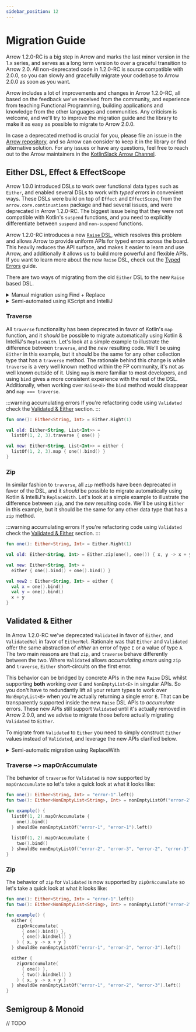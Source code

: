 ```yaml
---
sidebar_position: 12
---
```


# Migration Guide

Arrow 1.2.0-RC is a big step in Arrow and marks the last minor version in the 1.x series, and serves as a long term version to over a graceful transition to Arrow 2.0.
All non-deprecated code in 1.2.0-RC is source compatible with 2.0.0, so you can slowly and gracefully migrate your codebase to Arrow 2.0.0 as soon as you want.

Arrow includes a lot of improvements and changes in Arrow 1.2.0-RC, all based on the feedback we've received from the community, and experience from teaching Functional Programming, building applications and knowledge from the other languages and communities.
Any criticism is welcome, and we'll try to improve the migration guide and the library to make it as easy as possible to migrate to Arrow 2.0.0.

In case a deprecated method is crucial for you, please file an issue in the [Arrow repository](https://github.com/arrow-kt/arrow/issues), and so Arrow can consider to keep it in the library or find alternative solution.
For any issues or have any questions, feel free to reach out to the Arrow maintainers in the [KotlinSlack Arrow Channel](https://arrow-kt.io/slack/).


## Either DSL, Effect & EffectScope

Arrow 1.0.0 introduced DSLs to work over functional data types such as `Either`, and enabled several DSLs to work with _typed errors_ in convenient ways.
These DSLs were build on top of `Effect` and `EffectScope`, from the `arrow.core.continuations` package and had several issues, and were deprecated in Arrow 1.2.0-RC.
The biggest issue being that they were not compatible with Kotlin's `suspend` functions, and you need to explicitly differentiate between `suspend` and `non-suspend` functions.

Arrow 1.2.0-RC introduces a new [`Raise` DSL](https://github.com/arrow-kt/arrow/pull/2912), which resolves this problem and allows Arrow to provide uniform APIs for typed errors across the board.
This heavily reduces the API surface, and makes it easier to learn and use Arrow, and additionally it allows us to build more powerful and flexible APIs.
If you want to learn more about the new `Raise` DSL, check out the [Typed Errors](../typed-errors) guide.

There are two ways of migrating from the old `Either` DSL to the new `Raise` based DSL.

<details>
<summary>Manual migration using Find + Replace</summary>

## Using `Either`
### Replace `either { }`

- Find + Replace `arrow.core.continuations.either` -> `arrow.core.raise.either`
- Find + Replace `arrow.core.continuations.ensureNotNull` -> `arrow.core.raise.ensureNotNull`
- Find + Replace `arrow.core.computations.either` -> `arrow.core.raise.either`
- Find + Replace `arrow.core.computations.ensureNotNull` -> `arrow.core.raise.ensureNotNull`

### Replace `either.eager { }`

- Find + Replace `arrow.core.continuations.either.eager` -> `arrow.core.raise.either`
  => Might introduce duplicate import for `arrow.core.raise.either`
- Find + Replace `either.eager {` -> `either {`

### Replace `EffectScope`/`EagerEffectScope`

- Find + Replace `arrow.core.continuations.EffectScope` -> `arrow.core.raise.Raise`
- Find + Replace `arrow.core.continuations.EagerEffectScope` -> `arrow.core.raise.Raise`
- Find + Replace `arrow.core.continuations.ensureNotNull` -> `arrow.core.raise.ensureNotNull`

## Using `Effect`

- Find + Replace `arrow.core.continuations.Effect` -> `arrow.core.raise.Effect`
- Find + Replace `arrow.core.continuations.ensureNotNull` -> `arrow.core.raise.ensureNotNull`

=> Requires manually adding missing imports for `fold`, error handlers, and all `Effect` methods since they're replaced by extension functions.

## Using `EagerEffect`

- Find + Replace `arrow.core.continuations.EagerEffect` -> `arrow.core.raise.EagerEffect`
- Find + Replace `arrow.core.continuations.ensureNotNull` -> `arrow.core.raise.ensureNotNull`

=> Requires manually adding missing imports for `fold`, error handlers, and all `EagerEffect` methods since they're replaced by extension functions.
</details>

<details>
<summary>Semi-automated using KScript and IntelliJ</summary>

This migration script attempts to automatically migrate `arrow.core.computations.*` and `arrow.core.continuations.*` on a best effort to `arrow.core.raise.*`.
It has been tested on serveral real-life projects with 100% success, being able to automatically migrate the entire codebase.

The run this `kts` script you need `kotlinc` install on your machine.
The official documentation on how to install [`kotlinc`](https://kotlinlang.org/docs/command-line.html).

Some methods like `ensure` in the DSL became top-level, and `fold` if you're using `Effect` or `EagerEffect`.
These new _top-level imports_ cannot be automatically migrated, and there are two ways of dealing with the necessary imports.

There is two ways to use this script for migration:
 - Recommended: automatic _imports_ handling, adds too many imports and uses IntelliJ's _optimise imports_
 - Manual imports, doesn't add import for `fold`, and `ensure` and requires manually importing them on a usage basis.

<details>
<summary>Recommended usage</summary>

Once installed you can run the script with default params: `kotlinc -script migrate.main.kts .`.

You need to have Arrow version `1.2.0` (`1.1.6-alpha.28`) in order to compile your project after the script finishes running.

The script _might_ leave you with some unused imports, to fix this you can run _optimise imports_ on your _project root_ or _src_ folder.
- Select _src_ or _project root` + `⌃ ⌥ O` or `Ctrl+Alt+O`.
- Right-click _project root_ or _src_ in _project view_, and select _Optimise imports_

This should remove all _unused imports_ this might also affect other unrelated imports.
</details>

<details>
<summary>Alternative</summary>
## Alternative

If you don't want to rely on IntelliJ's _optimise imports_ you can still use the migration script to do 99,99% of the work,
except import `ensure` (and `fold` for `Effect`/`EagerEffect`).

Easiest way to fix the imports is run `./gradlew build` and add missing imports in files that fail to compile.

Thank you for using Arrow, and your support. I hope this script was able to simplify your migration process to 2.0.0

</details>
</details>

### Traverse

All `traverse` functionality has been deprecated in favor of Kotlin's `map` function, and it _should_ be possible to migrate automatically using Kotlin & IntelliJ's `ReplaceWith`.
Let's look at a simple example to illustrate the difference between `traverse`, and the _new_ resulting code. We'll be using `Either` in this example, but it should be the same for any other collection type that has a `traverse` method.
The rationale behind this change is while `traverse` is a very well known method within the FP community, it's not as well known outside of it.
Using `map` is more familiar to most developers, and using `bind` gives a more consistent experience with the rest of the DSL. Additionally, when working over `Raise<E>` the `bind` method would disappear and `map === traverse`.

:::warning accumulating errors
If you're refactoring code using `Validated` check the [Validated & Either](#validated--either) section.
:::

```kotlin
fun one(): Either<String, Int> = Either.Right(1)

val old: Either<String, List<Int>> = 
  listOf(1, 2, 3).traverse { one() }

val new: Either<String, List<Int>> = either {
  listOf(1, 2, 3).map { one().bind() }
}
```

### Zip

In similar fashion to `traverse`, all `zip` methods have been deprecated in favor of the DSL, and it _should_ be possible to migrate automatically using Kotlin & IntelliJ's `ReplaceWith`.
Let's look at a simple example to illustrate the difference between `zip`, and the _new_ resulting code.
We'll be using `Either` in this example, but it should be the same for any other data type that has a `zip` method.

:::warning accumulating errors
If you're refactoring code using `Validated` check the [Validated & Either](#validated--either) section.
:::

```kotlin
fun one(): Either<String, Int> = Either.Right(1)

val old: Either<String, Int> = Either.zip(one(), one()) { x, y -> x + y }

val new: Either<String, Int> =
  either { one().bind() + one().bind() }

val new2 : Either<String, Int> = either { 
  val x = one().bind()
  val y = one().bind()
  x + y
}
```

## Validated & Either

In Arrow 1.2.0-RC we've deprecated `Validated` in favor of `Either`, and `ValidatedNel` in favor of `EitherNel`.
Rationale was that `Either` and `Validated` offer the same abstraction of _either_ an error of type `E` or a value of type `A`.
The two main reasons are that `zip`, and `traverse` behave differently between the two. Where `Validated` allows _accumulating errors_ using `zip` and `traverse`, `Either` short-circuits on the first error.

This behavior can be bridged by concrete APIs in the new `Raise` DSL whilst supporting **both** working over `E` and `NonEmptyList<E>` in singular APIs.
So you don't have to redundantly lift all your return types to work over `NonEmptyList<E>` when you're actually returning a single error `E`. That can be transparently supported inside the new `Raise` DSL APIs to _accumulate_ errors.
These new APIs still support `Validated` until it's actually removed in Arrow 2.0.0, and we advise to migrate those before actually migrating `Validated` to `Either`. 

To migrate from `Validated` to `Either` you need to simply construct `Either` values instead of `Validated`, and leverage the new APIs clarified below.

<details>
<summary>Semi-automatic migration using ReplaceWith</summary>

1. Start leveraging the `Raise` _accumulate error_ APIs before migrating `Validated` to `Either`: `zip` -> `zipOrAccumulate` & `traverse` to `mapOrAccumulate` using _Replace in entire project action_ from IntelliJ
2. Migrate all remaining APIs to their `Either` equivalent `tapInvalid`, `withEither`, etc. All overlapping APIs such as `map`, `fold`, `getOrElse` can be ignored. 
3. Migrate all constructors:
    - `Validated.Valid` -> `Either.Right`
    - `Validated.Invalid` -> `Either.Left`
    - `A.valid()` -> `A.right()`
    - `A.validNel()` -> `A.right()`
    - `E.invalid()` -> `E.left()`
    - `E.invalidNel()` -> `E.leftNel()`

4. Replace in entire project `Either#toEither()` intermediate method

<video width="100%" height="100%" data-autoplay data-loop src="https://user-images.githubusercontent.com/12424668/220732907-27933876-3349-41d5-b0f2-a53b12f2f217.mov" type="video/webm"></video>

</details>


### Traverse ~> mapOrAccumulate

The behavior of `traverse` for `Validated` is now supported by `mapOrAccumulate` so let's take a quick look at what it looks like:

```kotlin
fun one(): Either<String, Int> = "error-1".left()
fun two(): Either<NonEmptyList<String>, Int> = nonEmptyListOf("error-2", "error-3").left()

fun example() {
  listOf(1, 2).mapOrAccumulate {
    one().bind()
  } shouldBe nonEmptyListOf("error-1", "error-1").left()
  
  listOf(1, 2).mapOrAccumulate {
    two().bind()
  } shouldBe nonEmptyListOf("error-2", "error-3", "error-2", "error-3").left()
}
```

### Zip

The behavior of `zip` for `Validated` is now supported by `zipOrAccumulate` so let's take a quick look at what it looks like:

```kotlin
fun one(): Either<String, Int> = "error-1".left()
fun two(): Either<NonEmptyList<String>, Int> = nonEmptyListOf("error-2", "error-3").left()

fun example() {
  either {
    zipOrAccumulate(
      { one().bind() },
      { one().bindNel() }
    ) { x, y -> x + y }
  } shouldBe nonEmptyListOf("error-1", "error-2", "error-3").left()

  either {
    zipOrAccumulate(
      { one() },
      { two().bindNel() }
    ) { x, y -> x + y }
  } shouldBe nonEmptyListOf("error-1", "error-2", "error-3").left()
}
```

## Semigroup & Monoid

// TODO
